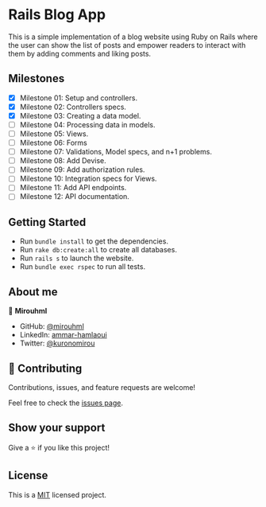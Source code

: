 # Rails Blog App

This is a simple implementation of a blog website using Ruby on Rails where the user can show the list of posts and empower readers to interact with them by adding comments and liking posts.


## Milestones

- [X] Milestone 01: Setup and controllers.
- [X] Milestone 02: Controllers specs.
- [X] Milestone 03: Creating a data model.
- [ ] Milestone 04: Processing data in models.
- [ ] Milestone 05: Views.
- [ ] Milestone 06: Forms
- [ ] Milestone 07: Validations, Model specs, and n+1 problems.
- [ ] Milestone 08: Add Devise.
- [ ] Milestone 09: Add authorization rules.
- [ ] Milestone 10: Integration specs for Views.
- [ ] Milestone 11: Add API endpoints.
- [ ] Milestone 12: API documentation.

## Getting Started

- Run `bundle install` to get the dependencies.
- Run `rake db:create:all` to create all databases.
- Run `rails s` to launch the website.
- Run `bundle exec rspec` to run all tests.

## About me

👤 **Mirouhml**

- GitHub: [@mirouhml](https://github.com/mirouhml)
- LinkedIn: [ammar-hamlaoui](https://www.linkedin.com/in/ammar-hamlaoui-514909189/)
- Twitter: [@kuronomirou](https://twitter.com/kuronomirou)

## 🤝 Contributing

Contributions, issues, and feature requests are welcome!

Feel free to check the [issues page](../../issues/).

## Show your support

Give a ⭐️ if you like this project!

## License

This is a [MIT](./LICENSE) licensed project.
